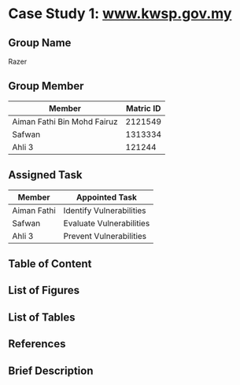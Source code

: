 # Case Study 1: www.kwsp.gov.my
## Group Name
Razer
## Group Member
|Member                      |Matric ID|
|----------------------------|---------|
|Aiman Fathi Bin Mohd Fairuz |2121549  |
|Safwan                      |1313334  |
|Ahli 3                      |121244   |
## Assigned Task
|Member       |Appointed Task          |
|-------------|------------------------|
|Aiman Fathi  |Identify Vulnerabilities|
|Safwan       |Evaluate Vulnerabilities|
|Ahli 3       |Prevent Vulnerabilities |

## Table of Content

## List of Figures

## List of Tables

## References

## Brief Description 
